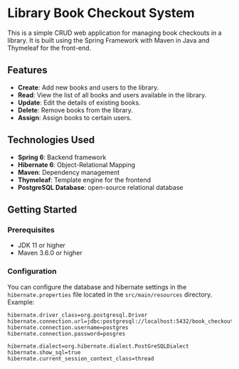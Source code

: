 # Library Book Checkout System

This is a simple CRUD web application for managing book checkouts in a library. It is built using the Spring Framework with Maven in Java and Thymeleaf for the front-end.

## Features

- **Create**: Add new books and users to the library.
- **Read**: View the list of all books and users available in the library.
- **Update**: Edit the details of existing books.
- **Delete**: Remove books from the library.
- **Assign**: Assign books to certain users.

## Technologies Used

- **Spring 6**: Backend framework
- **Hibernate 6**: Object-Relational Mapping 
- **Maven**: Dependency management
- **Thymeleaf**: Template engine for the frontend
- **PostgreSQL Database**: open-source relational database
  


## Getting Started

### Prerequisites

- JDK 11 or higher
- Maven 3.6.0 or higher

### Configuration

You can configure the database and hibernate settings in the `hibernate.properties` file located in the `src/main/resources` directory. Example:

```properties
hibernate.driver_class=org.postgresql.Driver
hibernate.connection.url=jdbc:postgresql://localhost:5432/book_checkout
hibernate.connection.username=postgres
hibernate.connection.password=posgres

hibernate.dialect=org.hibernate.dialect.PostGreSQLDialect
hibernate.show_sql=true
hibernate.current_session_context_class=thread

```

